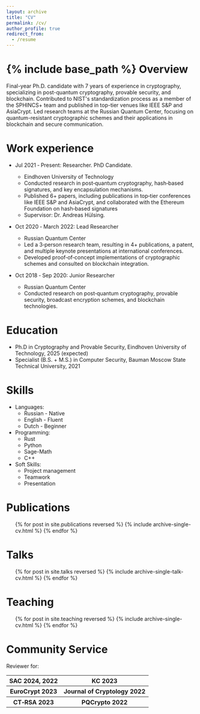 ```yaml
---
layout: archive
title: "CV"
permalink: /cv/
author_profile: true
redirect_from:
  - /resume
---
```


{% include base_path %}
Overview
======
Final-year Ph.D. candidate with 7 years of experience in cryptography, specializing in post-quantum cryptography, provable security, and blockchain. Contributed to NIST's standardization process as a member of the SPHINCS+ team and published in top-tier venues like IEEE S&P and AsiaCrypt. Led research teams at the Russian Quantum Center, focusing on quantum-resistant cryptographic schemes and their applications in blockchain and secure communication. 

Work experience
======
* Jul 2021 ‑ Present: Researcher. PhD Candidate.
  * Eindhoven University of Technology
  * Conducted research in post‑quantum cryptography, hash‑based signatures, and key encapsulation mechanisms.
  * Published 6+ papers, including publications in top‑tier conferences like IEEE S&P and AsiaCrypt, and collaborated with the
Ethereum Foundation on hash‑based signatures
  * Supervisor: Dr. Andreas Hülsing.

* Oct 2020 ‑ March 2022: Lead Researcher
  * Russian Quantum Center
  * Led a 3‑person research team, resulting in 4+ publications, a patent, and multiple keynote presentations at international
conferences.
  * Developed proof‑of‑concept implementations of cryptographic schemes and consulted on blockchain integration.

* Oct 2018 ‑ Sep 2020: Junior Researcher
  * Russian Quantum Center
  * Conducted research on post‑quantum cryptography, provable security, broadcast encryption schemes, and
blockchain technologies.

Education
======
* Ph.D in Cryptography and Provable Security, Eindhoven University of Technology, 2025 (expected)
* Specialist (B.S. + M.S.) in Computer Security, Bauman Moscow State Technical University, 2021

Skills
======
* Languages:
  * Russian - Native
  * English - Fluent
  * Dutch - Beginner
* Programming:
  * Rust
  * Python
  * Sage-Math
  * C++
* Soft Skills:
  * Project management
  * Teamwork
  * Presentation

Publications
======
  <ul>{% for post in site.publications reversed %}
    {% include archive-single-cv.html %}
  {% endfor %}</ul>
  
Talks
======
  <ul>{% for post in site.talks reversed %}
    {% include archive-single-talk-cv.html  %}
  {% endfor %}</ul>
  
Teaching
======
  <ul>{% for post in site.teaching reversed %}
    {% include archive-single-cv.html %}
  {% endfor %}</ul>
  
Community Service
======
Reviewer for: 
<table>
<tr>
<th> SAC 2024, 2022 </th>
<th> KC 2023 </th>
</tr>
<tr>

<tr>
<th> EuroCrypt 2023 </th>
<th> Journal of Cryptology 2022 </th>
</tr>
<tr>

<tr>
<th> CT‑RSA 2023 </th>
<th> PQCrypto 2022 </th>
</tr>
<tr>
</table>
